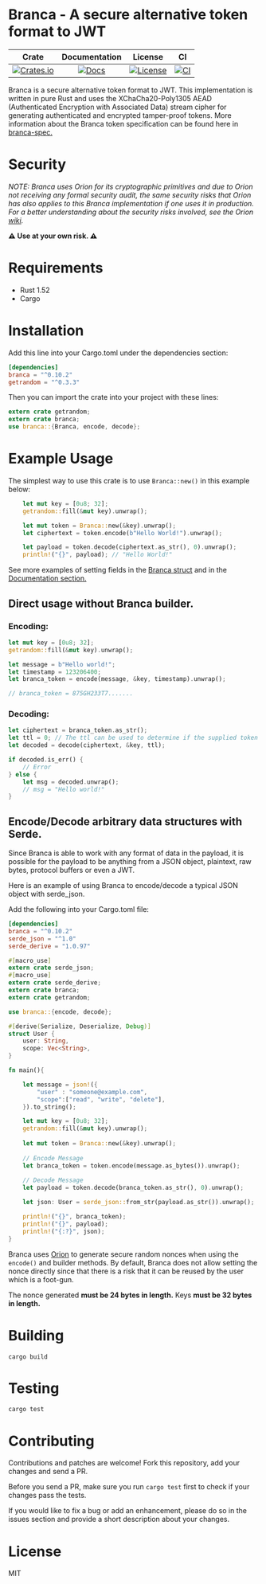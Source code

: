 # Branca - A secure alternative token format to JWT

|Crate|Documentation|License|CI
|:---:|:-----------:|:-----------:|:-----------:|
|[![Crates.io][crates-badge]][crates-url]|[![Docs][doc-badge]][doc-url]|[![License][license-badge]][license-url]|[![CI][ci-badge]][ci-url]

[crates-badge]: https://img.shields.io/crates/v/branca.svg
[crates-url]: https://crates.io/crates/branca
[doc-badge]: https://docs.rs/branca/badge.svg
[doc-url]: https://docs.rs/branca
[license-badge]: https://img.shields.io/badge/License-MIT-brightgreen.svg
[license-url]: https://github.com/return/branca/blob/master/LICENSE
[ci-badge]: https://github.com/return/branca/workflows/CI/badge.svg
[ci-url]: https://github.com/return/branca/actions

Branca is a secure alternative token format to JWT. This implementation is written in pure Rust and uses the XChaCha20-Poly1305 AEAD (Authenticated Encryption with Associated Data) stream cipher for generating authenticated and encrypted tamper-proof tokens. More information about the Branca token specification can be found here in [branca-spec.](https://github.com/tuupola/branca-spec/blob/master/README.md)

# Security

_NOTE: Branca uses Orion for its cryptographic primitives and due to Orion not receiving any formal security audit, the same security risks that Orion has also applies to this Branca implementation if one uses it in production. For a better understanding about the security risks involved, see the Orion [wiki](https://github.com/orion-rs/orion/wiki/Security)._

**⚠️ Use at your own risk. ⚠️**

# Requirements

* Rust 1.52
* Cargo

# Installation

Add this line into your Cargo.toml under the dependencies section:

```toml
[dependencies]
branca = "^0.10.2"
getrandom = "^0.3.3"
```

Then you can import the crate into your project with these lines:
```rust
extern crate getrandom;
extern crate branca;
use branca::{Branca, encode, decode};
```

# Example Usage

The simplest way to use this crate is to use `Branca::new()` in this example below:

```rust
    let mut key = [0u8; 32];
    getrandom::fill(&mut key).unwrap();

    let mut token = Branca::new(&key).unwrap();
    let ciphertext = token.encode(b"Hello World!").unwrap();

    let payload = token.decode(ciphertext.as_str(), 0).unwrap();
    println!("{}", payload); // "Hello World!"
```

See more examples of setting fields in the [Branca struct](https://docs.rs/branca/) and in the [Documentation section.](https://docs.rs/branca/0.8.0/branca/struct.Branca.html)

## Direct usage without Branca builder.
### Encoding:
```rust
let mut key = [0u8; 32];
getrandom::fill(&mut key).unwrap();

let message = b"Hello world!";
let timestamp = 123206400;
let branca_token = encode(message, &key, timestamp).unwrap();

// branca_token = 875GH233T7.......
```

### Decoding:
```rust
let ciphertext = branca_token.as_str();
let ttl = 0; // The ttl can be used to determine if the supplied token has expired or not.
let decoded = decode(ciphertext, &key, ttl);

if decoded.is_err() {
    // Error
} else {
    let msg = decoded.unwrap(); 
    // msg = "Hello world!"
}
```

## Encode/Decode arbitrary data structures with Serde.
Since Branca is able to work with any format of data in the payload, it is possible for the payload to be anything from a JSON object, plaintext, raw bytes, protocol buffers or even a JWT.

Here is an example of using Branca to encode/decode a typical JSON object with serde_json.

Add the following into your Cargo.toml file:
```toml
[dependencies]
branca = "^0.10.2"
serde_json = "^1.0"
serde_derive = "1.0.97"

```

```rust
#[macro_use]
extern crate serde_json;
#[macro_use]
extern crate serde_derive;
extern crate branca;
extern crate getrandom;

use branca::{encode, decode};

#[derive(Serialize, Deserialize, Debug)]
struct User {
    user: String,
    scope: Vec<String>,
}

fn main(){

    let message = json!({
        "user" : "someone@example.com",
        "scope":["read", "write", "delete"],
    }).to_string();

    let mut key = [0u8; 32];
    getrandom::fill(&mut key).unwrap();
    
    let mut token = Branca::new(&key).unwrap();
    
    // Encode Message
    let branca_token = token.encode(message.as_bytes()).unwrap();
    
    // Decode Message
    let payload = token.decode(branca_token.as_str(), 0).unwrap();

    let json: User = serde_json::from_str(payload.as_str()).unwrap();

    println!("{}", branca_token);
    println!("{}", payload);
    println!("{:?}", json);
}
```

Branca uses [Orion](https://github.com/orion-rs/orion) to generate secure random nonces when using the `encode()` and builder methods. By default, Branca does not allow setting the nonce directly since that there is a risk that it can be reused by the user which is a foot-gun.

The nonce generated **must be 24 bytes in length.** Keys **must be 32 bytes in length.**

# Building
`cargo build`

# Testing
`cargo test`

# Contributing
Contributions and patches are welcome! Fork this repository, add your changes and send a PR.

Before you send a PR, make sure you run `cargo test` first to check if your changes pass the tests.

If you would like to fix a bug or add an enhancement, please do so in the issues section and provide a short description about your changes.

# License
MIT